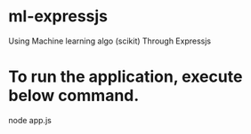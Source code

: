 # ml-expressjs
Using Machine learning algo (scikit) Through Expressjs

# To run the application, execute below command.
node app.js


